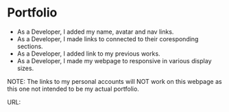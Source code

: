 # Portfolio
* As a Developer, I added my name, avatar and nav links.
* As a Developer, I made links to connected to their coresponding sections.
* As a Developer, I added link to my previous works.
* As a Developer, I made my webpage to responsive in various display sizes.

NOTE:
The links to my personal accounts will NOT work on this webpage as this one not intended to be my actual portfolio.

URL: 